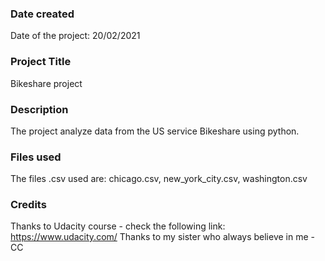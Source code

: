 ### Date created
Date of the project: 20/02/2021

### Project Title
Bikeshare project

### Description
The project analyze data from the US service Bikeshare using python.

### Files used
The files .csv used are: chicago.csv, new_york_city.csv, washington.csv

### Credits
Thanks to Udacity course - check the following link: https://www.udacity.com/
Thanks to my sister who always believe in me - CC
